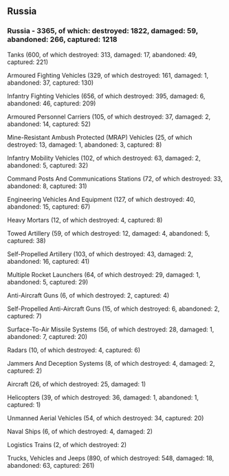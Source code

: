 
 
 ## Russia
 
 ### Russia - 3365, of which: destroyed: 1822, damaged: 59, abandoned: 266, captured: 1218

 

 

 Tanks (600, of which destroyed: 313, damaged: 17, abandoned: 49, captured: 221)

 Armoured Fighting Vehicles (329, of which destroyed: 161, damaged: 1, abandoned: 37, captured: 130)

 Infantry Fighting Vehicles (656, of which destroyed: 395, damaged: 6, abandoned: 46, captured: 209)

 Armoured Personnel Carriers (105, of which destroyed: 37, damaged: 2, abandoned: 14, captured: 52)

 Mine-Resistant Ambush Protected (MRAP) Vehicles (25, of which destroyed: 13, damaged: 1, abandoned: 3, captured: 8)

 Infantry Mobility Vehicles (102, of which destroyed: 63, damaged: 2, abandoned: 5, captured: 32)

 Command Posts And Communications Stations (72, of which destroyed: 33, abandoned: 8, captured: 31)

 Engineering Vehicles And Equipment (127, of which destroyed: 40, abandoned: 15, captured: 67)

 Heavy Mortars (12, of which destroyed: 4, captured: 8)

 Towed Artillery (59, of which destroyed: 12, damaged: 4, abandoned: 5, captured: 38)

 Self-Propelled Artillery (103, of which destroyed: 43, damaged: 2, abandoned: 16, captured: 41)

 Multiple Rocket Launchers (64, of which destroyed: 29, damaged: 1, abandoned: 5, captured: 29)

 Anti-Aircraft Guns (6, of which destroyed: 2, captured: 4)

 Self-Propelled Anti-Aircraft Guns (15, of which destroyed: 6, abandoned: 2, captured: 7)

 Surface-To-Air Missile Systems (56, of which destroyed: 28, damaged: 1, abandoned: 7, captured: 20)

 Radars (10, of which destroyed: 4, captured: 6)

 Jammers And Deception Systems (8, of which destroyed: 4, damaged: 2, captured: 2)

 Aircraft (26, of which destroyed: 25, damaged: 1)

 Helicopters (39, of which destroyed: 36, damaged: 1, abandoned: 1, captured: 1)

 Unmanned Aerial Vehicles (54, of which destroyed: 34, captured: 20)

 Naval Ships (6, of which destroyed: 4, damaged: 2)

 Logistics Trains (2, of which destroyed: 2)

 Trucks, Vehicles and Jeeps (890, of which destroyed: 548, damaged: 18, abandoned: 63, captured: 261)

